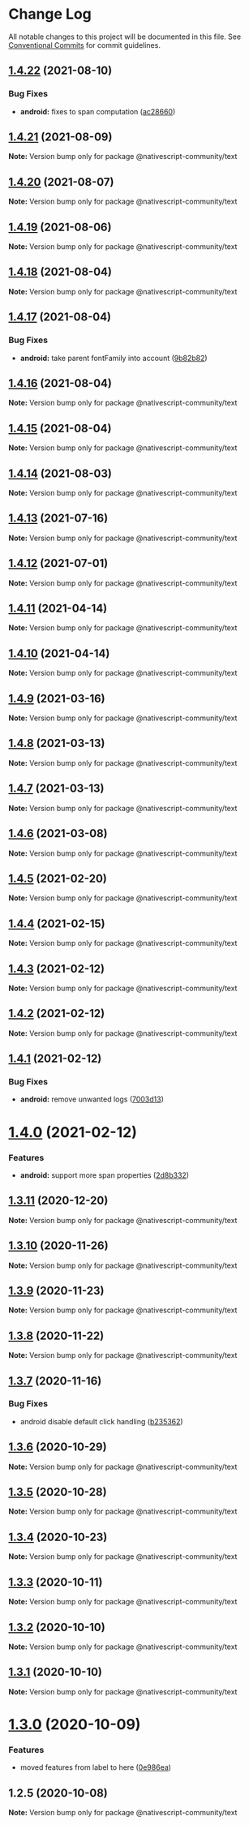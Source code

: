 # Change Log

All notable changes to this project will be documented in this file.
See [Conventional Commits](https://conventionalcommits.org) for commit guidelines.

## [1.4.22](https://github.com/nativescript-community/text/compare/v1.4.21...v1.4.22) (2021-08-10)


### Bug Fixes

* **android:** fixes to span computation ([ac28660](https://github.com/nativescript-community/text/commit/ac28660582a4974ee214b8e5ed4c5a9876a09864))





## [1.4.21](https://github.com/nativescript-community/text/compare/v1.4.20...v1.4.21) (2021-08-09)

**Note:** Version bump only for package @nativescript-community/text





## [1.4.20](https://github.com/nativescript-community/text/compare/v1.4.19...v1.4.20) (2021-08-07)

**Note:** Version bump only for package @nativescript-community/text





## [1.4.19](https://github.com/nativescript-community/text/compare/v1.4.18...v1.4.19) (2021-08-06)

**Note:** Version bump only for package @nativescript-community/text





## [1.4.18](https://github.com/nativescript-community/text/compare/v1.4.17...v1.4.18) (2021-08-04)

**Note:** Version bump only for package @nativescript-community/text





## [1.4.17](https://github.com/nativescript-community/text/compare/v1.4.16...v1.4.17) (2021-08-04)


### Bug Fixes

* **android:** take parent fontFamily into account ([9b82b82](https://github.com/nativescript-community/text/commit/9b82b82c64f40b44b5a7ad545f1c04465c9c8208))





## [1.4.16](https://github.com/nativescript-community/text/compare/v1.4.15...v1.4.16) (2021-08-04)

**Note:** Version bump only for package @nativescript-community/text





## [1.4.15](https://github.com/nativescript-community/text/compare/v1.4.14...v1.4.15) (2021-08-04)

**Note:** Version bump only for package @nativescript-community/text





## [1.4.14](https://github.com/nativescript-community/text/compare/v1.4.13...v1.4.14) (2021-08-03)

**Note:** Version bump only for package @nativescript-community/text





## [1.4.13](https://github.com/nativescript-community/text/compare/v1.4.12...v1.4.13) (2021-07-16)

**Note:** Version bump only for package @nativescript-community/text





## [1.4.12](https://github.com/nativescript-community/text/compare/v1.4.11...v1.4.12) (2021-07-01)

**Note:** Version bump only for package @nativescript-community/text





## [1.4.11](https://github.com/nativescript-community/text/compare/v1.4.10...v1.4.11) (2021-04-14)

**Note:** Version bump only for package @nativescript-community/text





## [1.4.10](https://github.com/nativescript-community/text/compare/v1.4.9...v1.4.10) (2021-04-14)

**Note:** Version bump only for package @nativescript-community/text





## [1.4.9](https://github.com/nativescript-community/text/compare/v1.4.8...v1.4.9) (2021-03-16)

**Note:** Version bump only for package @nativescript-community/text





## [1.4.8](https://github.com/nativescript-community/text/compare/v1.4.7...v1.4.8) (2021-03-13)

**Note:** Version bump only for package @nativescript-community/text





## [1.4.7](https://github.com/nativescript-community/text/compare/v1.4.6...v1.4.7) (2021-03-13)

**Note:** Version bump only for package @nativescript-community/text





## [1.4.6](https://github.com/nativescript-community/text/compare/v1.4.5...v1.4.6) (2021-03-08)

**Note:** Version bump only for package @nativescript-community/text





## [1.4.5](https://github.com/nativescript-community/text/compare/v1.4.4...v1.4.5) (2021-02-20)

**Note:** Version bump only for package @nativescript-community/text





## [1.4.4](https://github.com/nativescript-community/text/compare/v1.4.3...v1.4.4) (2021-02-15)

**Note:** Version bump only for package @nativescript-community/text





## [1.4.3](https://github.com/nativescript-community/text/compare/v1.4.2...v1.4.3) (2021-02-12)

**Note:** Version bump only for package @nativescript-community/text





## [1.4.2](https://github.com/nativescript-community/text/compare/v1.4.1...v1.4.2) (2021-02-12)

**Note:** Version bump only for package @nativescript-community/text





## [1.4.1](https://github.com/nativescript-community/text/compare/v1.4.0...v1.4.1) (2021-02-12)


### Bug Fixes

* **android:** remove unwanted logs ([7003d13](https://github.com/nativescript-community/text/commit/7003d13df1654002aad363e1f9bbe54abdce4a58))





# [1.4.0](https://github.com/nativescript-community/text/compare/v1.3.11...v1.4.0) (2021-02-12)


### Features

* **android:** support more span properties ([2d8b332](https://github.com/nativescript-community/text/commit/2d8b3324810529660358fd173d128efc580a6b52))





## [1.3.11](https://github.com/nativescript-community/text/compare/v1.3.10...v1.3.11) (2020-12-20)

**Note:** Version bump only for package @nativescript-community/text





## [1.3.10](https://github.com/nativescript-community/text/compare/v1.3.9...v1.3.10) (2020-11-26)

**Note:** Version bump only for package @nativescript-community/text





## [1.3.9](https://github.com/nativescript-community/text/compare/v1.3.8...v1.3.9) (2020-11-23)

**Note:** Version bump only for package @nativescript-community/text





## [1.3.8](https://github.com/nativescript-community/text/compare/v1.3.7...v1.3.8) (2020-11-22)

**Note:** Version bump only for package @nativescript-community/text





## [1.3.7](https://github.com/nativescript-community/text/compare/v1.3.6...v1.3.7) (2020-11-16)


### Bug Fixes

* android disable default click handling ([b235362](https://github.com/nativescript-community/text/commit/b2353628475afaa151fd658809062860bdba493b))





## [1.3.6](https://github.com/nativescript-community/text/compare/v1.3.5...v1.3.6) (2020-10-29)

**Note:** Version bump only for package @nativescript-community/text





## [1.3.5](https://github.com/nativescript-community/text/compare/v1.3.4...v1.3.5) (2020-10-28)

**Note:** Version bump only for package @nativescript-community/text





## [1.3.4](https://github.com/nativescript-community/text/compare/v1.3.3...v1.3.4) (2020-10-23)

**Note:** Version bump only for package @nativescript-community/text





## [1.3.3](https://github.com/nativescript-community/text/compare/v1.3.2...v1.3.3) (2020-10-11)

**Note:** Version bump only for package @nativescript-community/text





## [1.3.2](https://github.com/nativescript-community/text/compare/v1.3.1...v1.3.2) (2020-10-10)

**Note:** Version bump only for package @nativescript-community/text





## [1.3.1](https://github.com/nativescript-community/text/compare/v1.3.0...v1.3.1) (2020-10-10)

**Note:** Version bump only for package @nativescript-community/text





# [1.3.0](https://github.com/nativescript-community/text/compare/v1.2.5...v1.3.0) (2020-10-09)


### Features

* moved features from label to here ([0e986ea](https://github.com/nativescript-community/text/commit/0e986ea50b672ac58693cb50c7eb47bacaa9dd91))





## 1.2.5 (2020-10-08)

**Note:** Version bump only for package @nativescript-community/text
